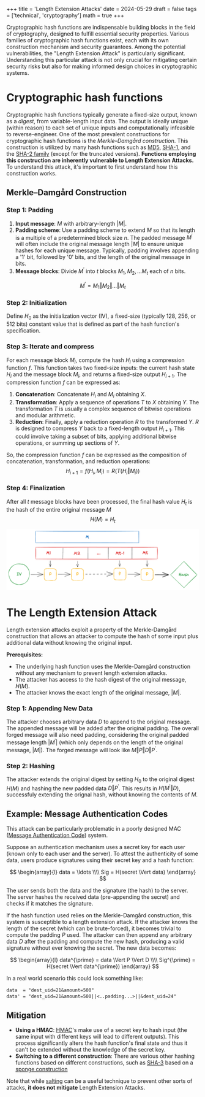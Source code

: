 +++
title = 'Length Extension Attacks'
date = 2024-05-29
draft = false
tags = ['technical', 'cryptography']
math = true
+++

Cryptographic hash functions are indispensable building blocks in the field of cryptography, designed to fulfill essential security properties. Various families of cryptographic hash functions exist, each with its own construction mechanism and security guarantees. Among the potential vulnerabilities, the "Length Extension Attack" is particularly significant. Understanding this particular attack is not only crucial for mitigating certain security risks but also for making informed design choices in cryptographic systems.

# Cryptographic hash functions
Cryptographic hash functions typically generate a fixed-size output, known as a *digest*, from variable-length input data. The output is ideally unique (within reason) to each set of unique inputs and computationally infeasible to reverse-engineer. 
One of the most prevalent constructions for cryptographic hash functions is the *Merkle–Damgård construction*. This construction is utilized by many hash functions such as [MD5](https://en.wikipedia.org/wiki/MD5), [SHA-1](https://en.wikipedia.org/wiki/SHA-1), and the [SHA-2 family](https://en.wikipedia.org/wiki/SHA-2) (except for the truncated versions). **Functions employing this construction are inherently vulnerable to Length Extension Attacks.** 
To understand this attack, it's important to first understand how this construction works.

## Merkle–Damgård Construction

### Step 1: Padding
1. **Input message**: $M$ with arbitrary-length $|M|$.
2. **Padding scheme**: Use a padding scheme to extend $M$ so that its length is a multiple of a predetermined block size $n$. The padded message $M^{\prime}$ will often include the original message length $|M|$ to ensure unique hashes for each unique message. Typically, padding involves appending a '1' bit, followed by '0' bits, and the length of the original message in bits.
3. **Message blocks**: Divide $M^{\prime}$ into $t$ blocks $M_1, M_2, ... M_t$ each of $n$ bits.

$$M^{\prime} = M_1 \Vert M_2 \Vert ... \Vert M_t$$

### Step 2: Initialization
Define $H_0$ as the initialization vector (IV), a fixed-size (typically 128, 256, or 512 bits) constant value that is defined as part of the hash function's specification.

### Step 3: Iterate and compress
For each message block $M_i$, compute the hash $H_i$ using a compression function $f$. This function takes two fixed-size inputs: the current hash state $H_i$ and the message block $M_i$, and returns a fixed-size output $H_{i+1}$. The compression function $f$ can be expressed as:
1. **Concatenation**: Concatenate $H_i$ and $M_i$ obtaining $X$.
2. **Transformation**: Apply a sequence of operations $T$ to $X$ obtaining $Y$. The transformation $T$ is usually a complex sequence of bitwise operations and modular arithmetic.
3. **Reduction**: Finally, apply a reduction operation $R$ to the transformed $Y$. $R$ is designed to compress $Y$ back to a fixed-length output $H_{i+1}$. This could involve taking a subset of bits, applying additional bitwise operations, or summing up sections of $Y$.

So, the compression function $f$ can be expressed as the composition of concatenation, transformation, and reduction operations:
$$H_{i+1} = f(H_i, M_i) = R(T(H_i \Vert M_i))$$

### Step 4: Finalization
After all $t$ message blocks have been processed, the final hash value $H_t$ is the hash of the entire original message $M$
$$H(M)=H_t$$

![Merkle Damgard](merkle-damgard.png)


# The Length Extension Attack
Length extension attacks exploit a property of the Merkle-Damgård construction that allows an attacker to compute the hash of some input plus additional data without knowing the original input.

**Prerequisites:**
- The underlying hash function uses the Merkle-Damgård construction without any mechanism to prevent length extension attacks.
- The attacker has access to the hash digest of the original message, $H(M)$.
- The attacker knows the exact length of the original message, $|M|$.

### Step 1: Appending New Data
The attacker chooses arbitrary data $D$ to append to the original message. The appended message will be added after the original padding. The overall forged message will also need padding, considering the original padded message length $|M^{\prime}|$ (which only depends on the length of the original message, $|M|$). The forged message will look like $M \Vert P \Vert D \Vert P^{\prime}$.

### Step 2: Hashing
The attacker extends the original digest by setting $H_0$ to the original digest $H(M)$ and hashing the new padded data $D \Vert P^{\prime}$. This results in $H(M^{\prime} \Vert D)$, successfuly extending the orignal hash, without knowing the contents of $M$.


## Example: Message Authentication Codes
This attack can be particularly problematic in a poorly designed MAC ([Message Authentication Code](https://en.wikipedia.org/wiki/Message_authentication_code)) system.

Suppose an authentication mechanism uses a secret key for each user (known only to each user and the server). To attest the authenticity of some data, users produce signatures using their secret key and a hash function:

$$
\begin{array}{l}
data = \ldots \\\\
Sig = H(secret \Vert data)
\end{array}
$$

The user sends both the data and the signature (the hash) to the server. The server hashes the received data (pre-appending the secret) and checks if it matches the signature.

If the hash function used relies on the Merkle-Damgård construction, this system is susceptible to a length extension attack. If the attacker knows the length of the secret (which can be brute-forced), it becomes trivial to compute the padding $P$ used. The attacker can then append any arbitrary data $D$ after the padding and compute the new hash, producing a valid signature without ever knowing the secret. The new data becomes:

$$
\begin{array}{l}
data^{\prime} = data \Vert P \Vert D \\\\
Sig^{\prime} = H(secret \Vert data^{\prime})
\end{array}
$$

In a real world scenario this could look something like:
```
data  = "dest_uid=21&amount=500"
data' = "dest_uid=21&amount=500||<..padding...>||&dest_uid=24"
```

## Mitigation
- **Using a HMAC**: [HMAC](https://en.wikipedia.org/wiki/HMAC)'s make use of a secret key to hash input (the same input with different keys will lead to different outputs). This process significantly alters the hash function's final state and thus it can't be extended without the knowledge of the secret key.
- **Switching to a different construction**: There are various other hashing functions based on different constructions, such as [SHA-3](https://en.wikipedia.org/wiki/SHA-3) based on a [sponge construction](https://en.wikipedia.org/wiki/Sponge_function)

Note that while [salting](https://en.wikipedia.org/wiki/Salt_(cryptography)) can be a useful technique to prevent other sorts of attacks, **it does not mitigate** Length Extension Attacks.
